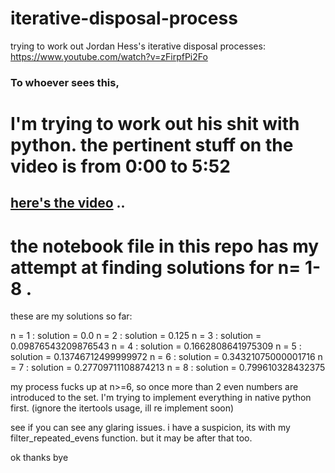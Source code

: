 # iterative-disposal-process
trying to work out Jordan Hess's iterative disposal processes: https://www.youtube.com/watch?v=zFirpfPi2Fo


### To whoever sees this, 
# I'm trying to work out his shit with python. the pertinent stuff on the video is from 0:00 to 5:52

## [here's the video](https://www.youtube.com/watch?v=zFirpfPi2Fo) .. 

# the notebook file in this repo has my attempt at finding solutions for n= 1-8 .

these are my solutions so far: 

n = 1  :  solution = 0.0
n = 2  :  solution = 0.125
n = 3  :  solution = 0.09876543209876543
n = 4  :  solution = 0.1662808641975309
n = 5  :  solution = 0.13746712499999972
n = 6  :  solution = 0.34321075000001716
n = 7  :  solution = 0.27709711108874213
n = 8  :  solution = 0.799610328432375

my process fucks up at n>=6, so once more than 2 even numbers are introduced to the set. I'm trying to implement everything in native python first. 
(ignore the itertools usage, ill re implement soon)

see if you can see any glaring issues. i have a suspicion, its with my filter_repeated_evens function. but it may be after that too.


ok thanks bye
